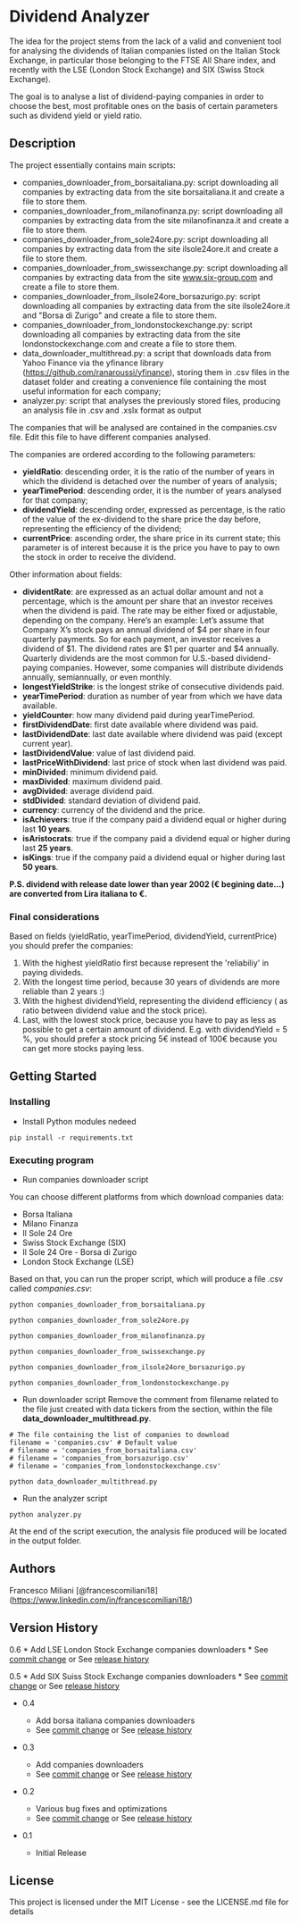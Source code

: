 # Dividend Analyzer

The idea for the project stems from the lack of a valid and convenient tool for analysing the dividends of Italian companies listed on the Italian Stock Exchange, in particular those belonging to the FTSE All Share index, and recently with the LSE (London Stock Exchange) and SIX (Swiss Stock Exchange).

The goal is to analyse a list of dividend-paying companies in order to choose the best, most profitable ones on the basis of certain parameters such as dividend yield or yield ratio.

## Description

The project essentially contains main scripts:
- companies_downloader_from_borsaitaliana.py: script downloading all companies by extracting data from the site borsaitaliana.it and create a file to store them.
- companies_downloader_from_milanofinanza.py: script downloading all companies by extracting data from the site milanofinanza.it and create a file to store them.
- companies_downloader_from_sole24ore.py: script downloading all companies by extracting data from the site ilsole24ore.it and create a file to store them.
- companies_downloader_from_swissexchange.py: script downloading all companies by extracting data from the site www.six-group.com and create a file to store them.
- companies_downloader_from_ilsole24ore_borsazurigo.py: script downloading all companies by extracting data from the site ilsole24ore.it and "Borsa di Zurigo" and create a file to store them.
- companies_downloader_from_londonstockexchange.py: script downloading all companies by extracting data from the site londonstockexchange.com and create a file to store them.
- data_downloader_multithread.py: a script that downloads data from Yahoo Finance via the yfinance library (https://github.com/ranaroussi/yfinance), storing them in .csv files in the dataset folder and creating a convenience file containing the most useful information for each company;
- analyzer.py: script that analyses the previously stored files, producing an analysis file in .csv and .xslx format as output

The companies that will be analysed are contained in the companies.csv file. Edit this file to have different companies analysed.

The companies are ordered according to the following parameters:
- **yieldRatio**: descending order, it is the ratio of the number of years in which the dividend is detached over the number of years of analysis; 
- **yearTimePeriod**: descending order, it is the number of years analysed for that company;
- **dividendYield**: descending order, expressed as percentage, is the ratio of the value of the ex-dividend to the share price the day before, representing the efficiency of the dividend;
- **currentPrice**: ascending order, the share price in its current state; this parameter is of interest because it is the price you have to pay to own the stock in order to receive the dividend.

Other information about fields:
- **dividentRate**: are expressed as an actual dollar amount and not a percentage, which is the amount per share that an investor receives when the dividend is paid. The rate may be either fixed or adjustable, depending on the company.
 Here’s an example: Let’s assume that Company X’s stock pays an annual dividend of $4 per share in four quarterly payments. So for each payment, an investor receives a dividend of $1. The dividend rates are $1 per quarter and $4 annually. Quarterly dividends are the most common for U.S.-based dividend-paying companies. However, some companies will distribute dividends annually, semiannually, or even monthly.
- **longestYieldStrike**: is the longest strike of consecutive dividends paid.
- **yearTimePeriod**: duration as number of year from which we have data available.
- **yieldCounter**: how many dividend paid during yearTimePeriod.
- **firstDividendDate**: first date available where dividend was paid.
- **lastDividendDate**: last date available where dividend was paid (except current year).
- **lastDividendValue**: value of last dividend paid.
- **lastPriceWithDividend**: last price of stock when last dividend was paid.
- **minDivided**: minimum dividend paid.
- **maxDivided**: maximum dividend paid.
- **avgDivided**: average dividend paid.
- **stdDivided**: standard deviation of dividend paid.
- **currency**: currency of the dividend and the price.
- **isAchievers**: true if the company paid a dividend equal or higher during last **10 years**.
- **isAristocrats**: true if the company paid a dividend equal or higher during last **25 years**.
- **isKings**: true if the company paid a dividend equal or higher during last **50 years**.
 
**P.S. dividend with release date lower than year 2002 (€ begining date...) are converted from Lira italiana to €.**

### Final considerations
Based on fields (yieldRatio, yearTimePeriod, dividendYield, currentPrice) you should prefer the companies:
1) With the highest yieldRatio first because represent the 'reliabiliy' in paying divideds.
2) With the longest time period, because 30 years of dividends are more reliable than 2 years :)
3) With the highest dividendYield, representing the dividend efficiency ( as ratio between dividend value and the stock price).
4) Last, with the lowest stock price, because you have to pay as less as possible to get a certain amount of dividend.
    E.g. with dividendYield = 5 %, you should prefer a stock pricing 5€ instead of 100€ because you can get more stocks paying less.

## Getting Started

### Installing

* Install Python modules nedeed

```
pip install -r requirements.txt
```

### Executing program

* Run companies downloader script

You can choose different platforms from which download companies data:
- Borsa Italiana
- Milano Finanza
- Il Sole 24 Ore
- Swiss Stock Exchange (SIX)
- Il Sole 24 Ore - Borsa di Zurigo
- London Stock Exchange (LSE) 

Based on that, you can run the proper script, which will produce a file .csv called *companies.csv*:
```
python companies_downloader_from_borsaitaliana.py
```
```
python companies_downloader_from_sole24ore.py
```
```
python companies_downloader_from_milanofinanza.py
```
```
python companies_downloader_from_swissexchange.py
```
```
python companies_downloader_from_ilsole24ore_borsazurigo.py
```
```
python companies_downloader_from_londonstockexchange.py
```
* Run downloader script
Remove the comment from filename related to the file just created with data tickers from the section, within the file **data_downloader_multithread.py**.
```
# The file containing the list of companies to download
filename = 'companies.csv' # Default value
# filename = 'companies_from_borsaitaliana.csv'
# filename = 'companies_from_borsazurigo.csv' 
# filename = 'companies_from_londonstockexchange.csv' 
```
```
python data_downloader_multithread.py
```
* Run the analyzer script
 
```
python analyzer.py
```

At the end of the script execution, the analysis file produced will be located in the output folder.

## Authors

Francesco Miliani
[@francescomiliani18] (https://www.linkedin.com/in/francescomiliani18/)

## Version History

0.6
    * Add LSE London Stock Exchange companies downloaders
    * See [commit change]() or See [release history]()
    
0.5
    * Add SIX Suiss Stock Exchange companies downloaders
    * See [commit change]() or See [release history]()
      
* 0.4
    * Add borsa italiana companies downloaders
    * See [commit change]() or See [release history]()
      
* 0.3
    * Add companies downloaders
    * See [commit change]() or See [release history]()
      
* 0.2
    * Various bug fixes and optimizations
    * See [commit change]() or See [release history]()
* 0.1
    * Initial Release

## License

This project is licensed under the MIT License - see the LICENSE.md file for details
